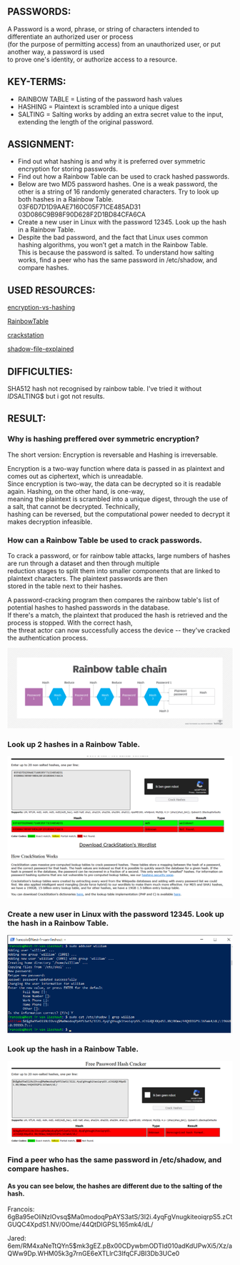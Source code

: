 ## PASSWORDS:

A Password is a word, phrase, or string of characters intended to differentiate an authorized user or process   
(for the purpose of permitting access) from an unauthorized user, or put another way, a password is used   
to prove one's identity, or authorize access to a resource.  

## KEY-TERMS:

* RAINBOW TABLE = Listing of the password hash values
* HASHING = Plaintext is scrambled into a unique digest
* SALTING = Salting works by adding an extra secret value to the input, extending the length of the original password.  

## ASSIGNMENT:

* Find out what hashing is and why it is preferred over symmetric encryption for storing passwords.  
* Find out how a Rainbow Table can be used to crack hashed passwords.  
* Below are two MD5 password hashes. One is a weak password, the other is a string of 16 randomly generated characters. Try to look up both hashes in a Rainbow Table.  
  03F6D7D1D9AAE7160C05F71CE485AD31  
  03D086C9B98F90D628F2D1BD84CFA6CA  
* Create a new user in Linux with the password 12345. Look up the hash in a Rainbow Table.  
* Despite the bad password, and the fact that Linux uses common hashing algorithms, you won’t get a match in the Rainbow Table.  
  This is because the password is salted. To understand how salting works, find a peer who has the same password in /etc/shadow, and compare hashes.  


## USED RESOURCES:

[encryption-vs-hashing](https://www.encryptionconsulting.com/education-center/encryption-vs-hashing)

[RainbowTable](https://www.techtarget.com/whatis/definition/rainbow-table)

[crackstation](https://crackstation.net/)

[shadow-file-explained](https://linuxize.com/post/etc-shadow-file/)

## DIFFICULTIES:

SHA512 hash not recognised by rainbow table. I've tried it without $ID$SALTING$ but i got not results.

## RESULT:

### Why is hashing preffered over symmetric encryption?  
The short version: Encryption is reversable and Hashing is irreversable.

Encryption is a two-way function where data is passed in as plaintext and comes out as ciphertext, which is unreadable.   
Since encryption is two-way, the data can be decrypted so it is readable again. Hashing, on the other hand, is one-way,   
meaning the plaintext is scrambled into a unique digest, through the use of a salt, that cannot be decrypted. Technically,  
hashing can be reversed, but the computational power needed to decrypt it makes decryption infeasible.  

### How can a Rainbow Table be used to crack passwords.

To crack a password, or for rainbow table attacks, large numbers of hashes are run through a dataset and then through multiple  
reduction stages to split them into smaller components that are linked to plaintext characters. The plaintext passwords are then  
stored in the table next to their hashes.  

A password-cracking program then compares the rainbow table's list of potential hashes to hashed passwords in the database.   
If there's a match, the plaintext that produced the hash is retrieved and the process is stopped. With the correct hash,   
the threat actor can now successfully access the device -- they've cracked the authentication process.

![rainbow-table](../00_includes/Security/SEC6.0_rainbowtable.png)

###  Look up 2 hashes in a Rainbow Table.  

![crack-hashes](../00_includes/Security/SEC6.1_crack-hash.png)

### Create a new user in Linux with the password 12345. Look up the hash in a Rainbow Table.  

![new-user](../00_includes/Security/SEC6.3_add-user.png)

### Look up the hash in a Rainbow Table.

![new-user-psswd-hash](../00_includes/Security/SEC6.4_hash-crack.png)

### Find a peer who has the same password in /etc/shadow, and compare hashes.

#### As you can see below, the hashes are different due to the salting of the hash.
Francois:  
$6$gBa95eOliNzIOvsq$Ma0modoqPpAYS3atS/3I2i.4yqFgVnugkiteoiqrpS5.zCtGUQC4XpdS1.NV/0Ome/44QtDIGPSL165mk4/dL/  

Jared:  
$6$em/RM4xaNeTtQYn5$mk3gEZ.pBx00CDywbmODTId010adKdUPwXi5/Xz/aQWw9Dp.WHM05k3g7rnGE6eXTLlrC3IfqCFJBI3Db3UCe0  
